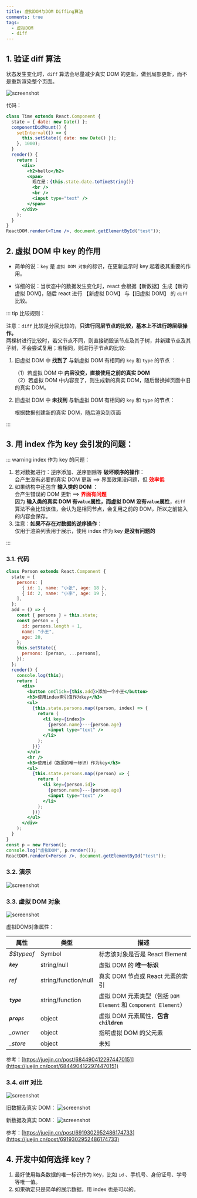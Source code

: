 ```yaml
---
title: 虚拟DOM与DOM Diffing算法
comments: true
tags:
  - 虚拟DOM
  - diff
---
```


## 1. 验证 diff 算法

状态发生变化时，`diff` 算法会尽量减少真实 DOM 的更新，做到局部更新，而不是重新渲染整个页面。

<img class="zoomable" :src="$withBase('/images/screenshot/2/7/1.gif')" alt="screenshot">

代码：

```jsx
class Time extends React.Component {
  state = { date: new Date() };
  componentDidMount() {
    setInterval(() => {
      this.setState({ date: new Date() });
    }, 1000);
  }
  render() {
    return (
      <div>
        <h2>hello</h2>
        <span>
          现在是：{this.state.date.toTimeString()}
          <br />
          <br />
          <input type="text" />
        </span>
      </div>
    );
  }
}
ReactDOM.render(<Time />, document.getElementById("test"));
```

## 2. 虚拟 DOM 中 key 的作用

- 简单的说：`key` 是 `虚拟 DOM 对象`的标识，在更新显示时 key 起着极其重要的作用。

- 详细的说：当状态中的数据发生变化时，react 会根据【新数据】生成【新的虚拟 DOM】，随后 react 进行 【新虚拟 DOM】 与【旧虚拟 DOM】 的 `diff` 比较。

::: tip 比较规则：

注意：`diff` 比较是分层比较的，**只进行同层节点的比较，基本上不进行跨层级操作。**  
两棵树进行比较时，若父节点不同，则直接销毁该节点及其子树，并新建节点及其子树，不会尝试复用；若相同，则进行子节点的比较:

1. 旧虚拟 DOM 中 **找到了** 与新虚拟 DOM 有相同的 `key` 和 `type` 的节点 ：

   （1）若虚拟 DOM 中 **内容没变，直接使用之前的真实 DOM**  
   （2）若虚拟 DOM 中内容变了，则生成新的真实 DOM，随后替换掉页面中旧的真实 DOM。

2. 旧虚拟 DOM 中 **未找到** 与新虚拟 DOM 有相同的 `key` 和 `type` 的节点：

   根据数据创建新的真实 DOM，随后渲染到页面

:::

## 3. 用 index 作为 key 会引发的问题：

::: warning index 作为 key 的问题：

1. 若对数据进行：逆序添加、逆序删除等 **破坏顺序的操作**：  
   会产生没有必要的真实 DOM 更新 ==> 界面效果没问题，但 **<font color="red">效率低</font>**
2. 如果结构中还包含 **输入类的 DOM** ：  
   会产生错误的 DOM 更新 ==> **<font color="red">界面有问题</font>**  
   因为 **输入类的真实 DOM 有`value`属性，而虚拟 DOM 没有`value`属性**，`diff` 算法不会比较该值，会认为是相同节点，会复用之前的 DOM，所以之前输入的内容会保存。
3. 注意：**如果不存在对数据的逆序操作**：  
   仅用于渲染列表用于展示，使用 index 作为 key **是没有问题的**

:::

### 3.1. 代码

```jsx
class Person extends React.Component {
  state = {
    persons: [
      { id: 1, name: "小张", age: 18 },
      { id: 2, name: "小李", age: 19 },
    ],
  };
  add = () => {
    const { persons } = this.state;
    const person = {
      id: persons.length + 1,
      name: "小王",
      age: 20,
    };
    this.setState({
      persons: [person, ...persons],
    });
  };
  render() {
    console.log(this);
    return (
      <div>
        <button onClick={this.add}>添加一个小王</button>
        <h3>使用index索引值作为key</h3>
        <ul>
          {this.state.persons.map((person, index) => {
            return (
              <li key={index}>
                {person.name}---{person.age}
                <input type="text" />
              </li>
            );
          })}
        </ul>
        <hr />
        <h3>使用id（数据的唯一标识）作为key</h3>
        <ul>
          {this.state.persons.map((person) => {
            return (
              <li key={person.id}>
                {person.name}---{person.age}
                <input type="text" />
              </li>
            );
          })}
        </ul>
      </div>
    );
  }
}
const p = new Person();
console.log("虚拟DOM", p.render());
ReactDOM.render(<Person />, document.getElementById("test"));
```

### 3.2. 演示

<img class="zoomable" :src="$withBase('/images/screenshot/2/7/2.gif')" alt="screenshot">

### 3.3. 虚拟 DOM 对象

<img class="zoomable" :src="$withBase('/images/screenshot/2/7/3.png')" alt="screenshot">
 
 虚拟DOM对象属性：

| 属性          | 类型                 | 描述                                                           |
| ------------- | -------------------- | -------------------------------------------------------------- |
| _$$typeof_    | Symbol               | 标志该对象是否是 React Element                                 |
| **_`key`_**   | string/null          | 虚拟 DOM 的 **唯一标识**                                       |
| _ref_         | string/function/null | 真实 DOM 节点或 React 元素的索引                               |
| **_`type`_**  | string/function      | 虚拟 DOM 元素类型（包括 `DOM Element` 和 `Component Element`） |
| **_`props`_** | object               | 虚拟 DOM 元素属性，**包含 `children`**                         |
| _\_owner_     | object               | 指明虚拟 DOM 的父元素                                          |
| _\_store_     | object               | 未知                                                           |

参考：[https://juejin.cn/post/6844904122974470151](https://juejin.cn/post/6844904122974470151)

### 3.4. diff 对比

<img class="zoomable" :src="$withBase('/images/screenshot/2/7/4.png')" alt="screenshot">

旧数据及真实 DOM：
<img class="zoomable" :src="$withBase('/images/screenshot/2/7/5.png')" alt="screenshot">

新数据及真实 DOM：
<img class="zoomable" :src="$withBase('/images/screenshot/2/7/6.png')" alt="screenshot">

参考：[https://juejin.cn/post/6919302952486174733](https://juejin.cn/post/6919302952486174733)

## 4. 开发中如何选择 key？

1. 最好使用每条数据的唯一标识作为 key，比如 `id` 、手机号、身份证号、学号等唯一值。
2. 如果确定只是简单的展示数据，用 index 也是可以的。
